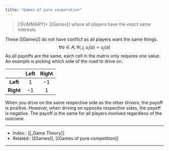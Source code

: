 ```yaml
---
title: "Games of pure cooperation" 
---
```

> [!SUMMARY]+
> [[Games]] where all players have the *exact* same interests

These [[Games]] do not have conflict as all players want the same things.
$$
\forall a \in A; \forall i, j, u_i(a) = u_j(a)
$$
As all payoffs are the same, each cell in the matrix only requires one value. An example is picking which side of the road to drive on.

|           | Left | Right |
|:---------:|:----:|:-----:|
| **Left**  | $1$  | $-1$  |
| **Right** | $-1$ | $1$      |

When you drive on the same respective side as the other drivers, the payoff is positive. However, when driving on opposite respective sides, the payoff is negative. The payoff is the same for all players involved regardless of the outcome.

---
- Index:: [[_Game Theory]]
- Related:: [[Games]], [[Games of pure competition]] 
---